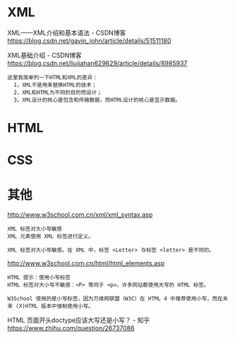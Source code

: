 


# XML

XML——XML介绍和基本语法 - CSDN博客
https://blog.csdn.net/gavin_john/article/details/51511180

XML基础介绍 - CSDN博客
https://blog.csdn.net/liujiahan629629/article/details/8985937
```
这里我简单列一下HTML和XML的差异：
  1，XML不是用来替换HTML的技术；
  2，XML和HTML为不同的目的而设计；
  3，XML设计的核心是包含和传输数据，而HTML设计的核心是显示数据。
```

# HTML


# CSS


# 其他

http://www.w3school.com.cn/xml/xml_syntax.asp
```
XML 标签对大小写敏感
XML 元素使用 XML 标签进行定义。

XML 标签对大小写敏感。在 XML 中，标签 <Letter> 与标签 <letter> 是不同的。
```

http://www.w3school.com.cn/html/html_elements.asp
```
HTML 提示：使用小写标签
HTML 标签对大小写不敏感：<P> 等同于 <p>。许多网站都使用大写的 HTML 标签。

W3School 使用的是小写标签，因为万维网联盟（W3C）在 HTML 4 中推荐使用小写，而在未来 (X)HTML 版本中强制使用小写。
```

HTML 页面开头doctype应该大写还是小写？ - 知乎
https://www.zhihu.com/question/26737086